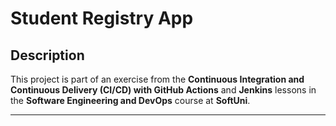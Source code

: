 # Student Registry App

## Description  
This project is part of an exercise from the **Continuous Integration and Continuous Delivery (CI/CD) with GitHub Actions** and **Jenkins** lessons in the **Software Engineering and DevOps** course at **SoftUni**.

---
